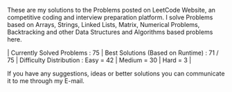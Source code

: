 These are my solutions to the Problems posted on LeetCode Website, an competitive coding and interview preparation platform. 
I solve Problems based on Arrays, Strings, Linked Lists, Matrix, Numerical Problems, Backtracking and other Data Structures and Algorithms based problems here.

| Currently Solved Problems : 75
| Best Solutions (Based on Runtime) : 71 / 75
| Difficulty Distribution : 
                             Easy = 42
                           | Medium = 30
                           | Hard = 3 | 

If you have any suggestions, ideas or better solutions you can communicate it to me through my E-mail.
